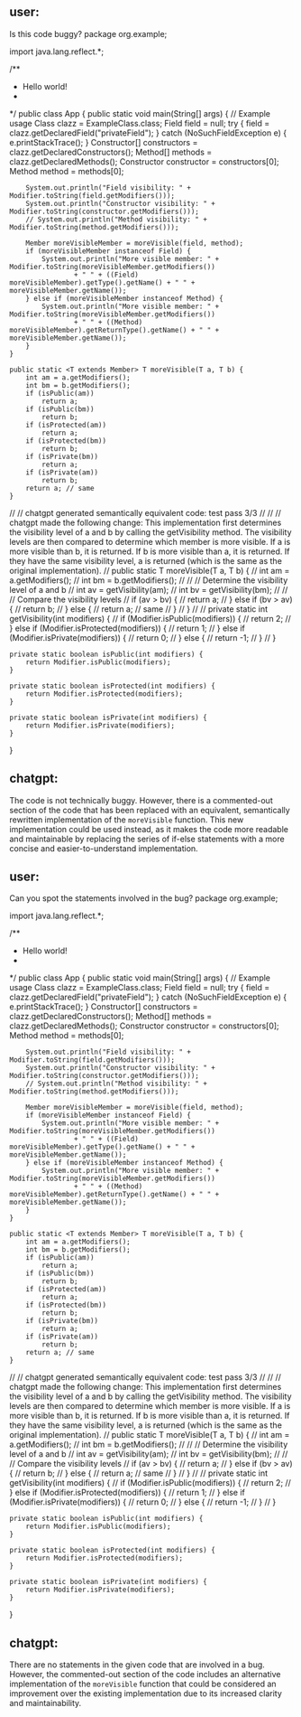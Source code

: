 

## user: 

Is this code buggy?
package org.example;

import java.lang.reflect.*;

/**
 * Hello world!
 *
 */
public class App 
{
    public static void main(String[] args) {
        // Example usage
        Class<ExampleClass> clazz = ExampleClass.class;
        Field field = null;
        try {
            field = clazz.getDeclaredField("privateField");
        } catch (NoSuchFieldException e) {
            e.printStackTrace();
        }
        Constructor[] constructors = clazz.getDeclaredConstructors();
        Method[] methods = clazz.getDeclaredMethods();
        Constructor constructor = constructors[0];
        Method method = methods[0];

        System.out.println("Field visibility: " + Modifier.toString(field.getModifiers()));
        System.out.println("Constructor visibility: " + Modifier.toString(constructor.getModifiers()));
        // System.out.println("Method visibility: " + Modifier.toString(method.getModifiers()));

        Member moreVisibleMember = moreVisible(field, method);
        if (moreVisibleMember instanceof Field) {
            System.out.println("More visible member: " + Modifier.toString(moreVisibleMember.getModifiers())
                    + " " + ((Field) moreVisibleMember).getType().getName() + " " + moreVisibleMember.getName());
        } else if (moreVisibleMember instanceof Method) {
            System.out.println("More visible member: " + Modifier.toString(moreVisibleMember.getModifiers())
                    + " " + ((Method) moreVisibleMember).getReturnType().getName() + " " + moreVisibleMember.getName());
        }
    }

    public static <T extends Member> T moreVisible(T a, T b) {
        int am = a.getModifiers();
        int bm = b.getModifiers();
        if (isPublic(am))
            return a;
        if (isPublic(bm))
            return b;
        if (isProtected(am))
            return a;
        if (isProtected(bm))
            return b;
        if (isPrivate(bm))
            return a;
        if (isPrivate(am))
            return b;
        return a; // same
    }

//    // chatgpt generated  semantically equivalent code: test pass 3/3
//
//    // chatgpt made the following change: This implementation first determines the visibility level of a and b by calling the getVisibility method. The visibility levels are then compared to determine which member is more visible. If a is more visible than b, it is returned. If b is more visible than a, it is returned. If they have the same visibility level, a is returned (which is the same as the original implementation).
//    public static <T extends Member> T moreVisible(T a, T b) {
//        int am = a.getModifiers();
//        int bm = b.getModifiers();
//
//        // Determine the visibility level of a and b
//        int av = getVisibility(am);
//        int bv = getVisibility(bm);
//
//        // Compare the visibility levels
//        if (av > bv) {
//            return a;
//        } else if (bv > av) {
//            return b;
//        } else {
//            return a; // same
//        }
//    }
//
//    private static int getVisibility(int modifiers) {
//        if (Modifier.isPublic(modifiers)) {
//            return 2;
//        } else if (Modifier.isProtected(modifiers)) {
//            return 1;
//        } else if (Modifier.isPrivate(modifiers)) {
//            return 0;
//        } else {
//            return -1;
//        }
//    }



    private static boolean isPublic(int modifiers) {
        return Modifier.isPublic(modifiers);
    }

    private static boolean isProtected(int modifiers) {
        return Modifier.isProtected(modifiers);
    }

    private static boolean isPrivate(int modifiers) {
        return Modifier.isPrivate(modifiers);
    }
}


## chatgpt: 

The code is not technically buggy. However, there is a commented-out section of the code that has been replaced with an equivalent, semantically rewritten implementation of the `moreVisible` function. This new implementation could be used instead, as it makes the code more readable and maintainable by replacing the series of if-else statements with a more concise and easier-to-understand implementation.

## user: 

Can you spot the statements involved in the bug?
package org.example;

import java.lang.reflect.*;

/**
 * Hello world!
 *
 */
public class App 
{
    public static void main(String[] args) {
        // Example usage
        Class<ExampleClass> clazz = ExampleClass.class;
        Field field = null;
        try {
            field = clazz.getDeclaredField("privateField");
        } catch (NoSuchFieldException e) {
            e.printStackTrace();
        }
        Constructor[] constructors = clazz.getDeclaredConstructors();
        Method[] methods = clazz.getDeclaredMethods();
        Constructor constructor = constructors[0];
        Method method = methods[0];

        System.out.println("Field visibility: " + Modifier.toString(field.getModifiers()));
        System.out.println("Constructor visibility: " + Modifier.toString(constructor.getModifiers()));
        // System.out.println("Method visibility: " + Modifier.toString(method.getModifiers()));

        Member moreVisibleMember = moreVisible(field, method);
        if (moreVisibleMember instanceof Field) {
            System.out.println("More visible member: " + Modifier.toString(moreVisibleMember.getModifiers())
                    + " " + ((Field) moreVisibleMember).getType().getName() + " " + moreVisibleMember.getName());
        } else if (moreVisibleMember instanceof Method) {
            System.out.println("More visible member: " + Modifier.toString(moreVisibleMember.getModifiers())
                    + " " + ((Method) moreVisibleMember).getReturnType().getName() + " " + moreVisibleMember.getName());
        }
    }

    public static <T extends Member> T moreVisible(T a, T b) {
        int am = a.getModifiers();
        int bm = b.getModifiers();
        if (isPublic(am))
            return a;
        if (isPublic(bm))
            return b;
        if (isProtected(am))
            return a;
        if (isProtected(bm))
            return b;
        if (isPrivate(bm))
            return a;
        if (isPrivate(am))
            return b;
        return a; // same
    }

//    // chatgpt generated  semantically equivalent code: test pass 3/3
//
//    // chatgpt made the following change: This implementation first determines the visibility level of a and b by calling the getVisibility method. The visibility levels are then compared to determine which member is more visible. If a is more visible than b, it is returned. If b is more visible than a, it is returned. If they have the same visibility level, a is returned (which is the same as the original implementation).
//    public static <T extends Member> T moreVisible(T a, T b) {
//        int am = a.getModifiers();
//        int bm = b.getModifiers();
//
//        // Determine the visibility level of a and b
//        int av = getVisibility(am);
//        int bv = getVisibility(bm);
//
//        // Compare the visibility levels
//        if (av > bv) {
//            return a;
//        } else if (bv > av) {
//            return b;
//        } else {
//            return a; // same
//        }
//    }
//
//    private static int getVisibility(int modifiers) {
//        if (Modifier.isPublic(modifiers)) {
//            return 2;
//        } else if (Modifier.isProtected(modifiers)) {
//            return 1;
//        } else if (Modifier.isPrivate(modifiers)) {
//            return 0;
//        } else {
//            return -1;
//        }
//    }



    private static boolean isPublic(int modifiers) {
        return Modifier.isPublic(modifiers);
    }

    private static boolean isProtected(int modifiers) {
        return Modifier.isProtected(modifiers);
    }

    private static boolean isPrivate(int modifiers) {
        return Modifier.isPrivate(modifiers);
    }
}


## chatgpt: 

There are no statements in the given code that are involved in a bug. However, the commented-out section of the code includes an alternative implementation of the `moreVisible` function that could be considered an improvement over the existing implementation due to its increased clarity and maintainability.